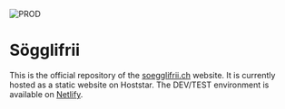 ![PROD](https://github.com/andrinmeier/soegglifrii/actions/workflows/deployment.yml/badge.svg)

# Sögglifrii

This is the official repository of the [soegglifrii.ch](https://soegglifrii.ch) website. It is currently hosted as a static website on Hoststar. The DEV/TEST environment is available on [Netlify](https://prismatic-paletas-243509.netlify.app).